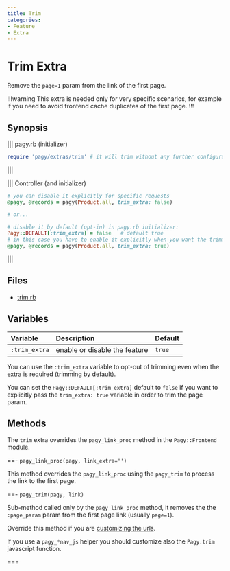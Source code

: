```yaml
---
title: Trim
categories:
- Feature
- Extra
---
```


# Trim Extra

Remove the `page=1` param from the link of the first page.

!!!warning
This extra is needed only for very specific scenarios, for example if you need to avoid frontend cache duplicates of the first page.
!!!

## Synopsis

||| pagy.rb (initializer)

```ruby
require 'pagy/extras/trim' # it will trim without any further configuration,
```
|||

||| Controller (and initializer)
```ruby
# you can disable it explicitly for specific requests
@pagy, @records = pagy(Product.all, trim_extra: false)

# or...

# disable it by default (opt-in) in pagy.rb initializer:
Pagy::DEFAULT[:trim_extra] = false   # default true
# in this case you have to enable it explicitly when you want the trimming
@pagy, @records = pagy(Product.all, trim_extra: true)
```
|||

## Files

- [trim.rb](https://github.com/ddnexus/pagy/blob/master/lib/pagy/extras/trim.rb)

## Variables

| Variable      | Description                   | Default |
| :------------ | :---------------------------- | :------ |
| `:trim_extra` | enable or disable the feature | `true`  |

You can use the `:trim_extra` variable to opt-out of trimming even when the extra is required (trimming by default).

You can set the `Pagy::DEFAULT[:trim_extra]` default to `false` if you want to explicitly pass the `trim_extra: true` variable in order to trim the page param.

## Methods

The `trim` extra overrides the `pagy_link_proc` method in the `Pagy::Frontend` module.

==- `pagy_link_proc(pagy, link_extra='')`

This method overrides the `pagy_link_proc` using the `pagy_trim` to process the link to the first page.

==- `pagy_trim(pagy, link)`

Sub-method called only by the `pagy_link_proc` method, it removes the the `:page_param` param from the first page link (usually `page=1`).

Override this method if you are [customizing the urls](/docs/how-to.md#customize-the-url).

If you use a `pagy_*nav_js` helper you should customize also the `Pagy.trim` javascript function.

===
